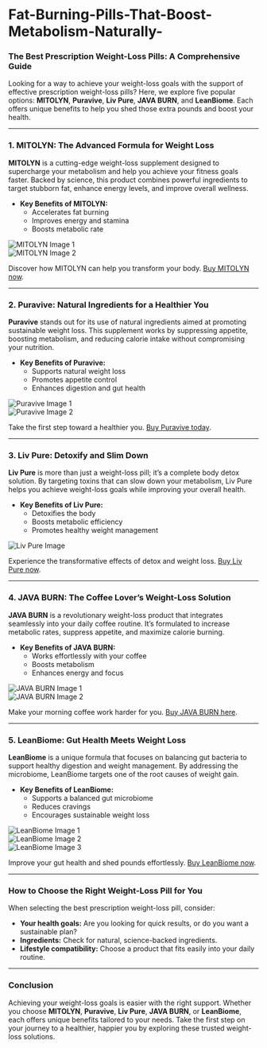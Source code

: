 # Fat-Burning-Pills-That-Boost-Metabolism-Naturally-



### The Best Prescription Weight-Loss Pills: A Comprehensive Guide

Looking for a way to achieve your weight-loss goals with the support of effective prescription weight-loss pills? Here, we explore five popular options: **MITOLYN**, **Puravive**, **Liv Pure**, **JAVA BURN**, and **LeanBiome**. Each offers unique benefits to help you shed those extra pounds and boost your health.

---

### 1. MITOLYN: The Advanced Formula for Weight Loss

**MITOLYN** is a cutting-edge weight-loss supplement designed to supercharge your metabolism and help you achieve your fitness goals faster. Backed by science, this product combines powerful ingredients to target stubborn fat, enhance energy levels, and improve overall wellness.

- **Key Benefits of MITOLYN:**
  - Accelerates fat burning
  - Improves energy and stamina
  - Boosts metabolic rate

![MITOLYN Image 1](https://github.com/user-attachments/assets/08279b20-8327-4505-997c-fcc2548e856d)  
![MITOLYN Image 2](https://github.com/user-attachments/assets/4713c8be-2472-4b12-bd23-88fdebd4c3ab)  

Discover how MITOLYN can help you transform your body. [Buy MITOLYN now](https://tinyurl.com/3wdd3ua3).

---

### 2. Puravive: Natural Ingredients for a Healthier You

**Puravive** stands out for its use of natural ingredients aimed at promoting sustainable weight loss. This supplement works by suppressing appetite, boosting metabolism, and reducing calorie intake without compromising your nutrition.

- **Key Benefits of Puravive:**
  - Supports natural weight loss
  - Promotes appetite control
  - Enhances digestion and gut health

![Puravive Image 1](https://github.com/user-attachments/assets/9e779f6e-3908-44ff-b733-e06f65b30477)  
![Puravive Image 2](https://github.com/user-attachments/assets/a5db1d0c-dfcf-4274-b189-06d5f644ddbc)  

Take the first step toward a healthier you. [Buy Puravive today](https://tinyurl.com/bdev4nn2).

---

### 3. Liv Pure: Detoxify and Slim Down

**Liv Pure** is more than just a weight-loss pill; it’s a complete body detox solution. By targeting toxins that can slow down your metabolism, Liv Pure helps you achieve weight-loss goals while improving your overall health.

- **Key Benefits of Liv Pure:**
  - Detoxifies the body
  - Boosts metabolic efficiency
  - Promotes healthy weight management

![Liv Pure Image](https://github.com/user-attachments/assets/595f0830-e3b4-44b5-8f75-f108ce2ee184)  

Experience the transformative effects of detox and weight loss. [Buy Liv Pure now](https://tinyurl.com/2zkmewam).

---

### 4. JAVA BURN: The Coffee Lover’s Weight-Loss Solution

**JAVA BURN** is a revolutionary weight-loss product that integrates seamlessly into your daily coffee routine. It’s formulated to increase metabolic rates, suppress appetite, and maximize calorie burning.

- **Key Benefits of JAVA BURN:**
  - Works effortlessly with your coffee
  - Boosts metabolism
  - Enhances energy and focus

![JAVA BURN Image 1](https://github.com/user-attachments/assets/adb5dbdb-2b97-4328-9922-d23cff55a9bd)  
![JAVA BURN Image 2](https://github.com/user-attachments/assets/709d7f79-b89d-4ede-948f-82c178536876)  

Make your morning coffee work harder for you. [Buy JAVA BURN here](https://tinyurl.com/5ehafp59).

---

### 5. LeanBiome: Gut Health Meets Weight Loss

**LeanBiome** is a unique formula that focuses on balancing gut bacteria to support healthy digestion and weight management. By addressing the microbiome, LeanBiome targets one of the root causes of weight gain.

- **Key Benefits of LeanBiome:**
  - Supports a balanced gut microbiome
  - Reduces cravings
  - Encourages sustainable weight loss

![LeanBiome Image 1](https://github.com/user-attachments/assets/343c2a95-3dad-4ebb-b739-b2c747ad4cc6)  
![LeanBiome Image 2](https://github.com/user-attachments/assets/52d63530-9ac1-418e-82ce-1523486702ec)  
![LeanBiome Image 3](https://github.com/user-attachments/assets/69257f50-dd3d-414d-8401-db9377db4949)  

Improve your gut health and shed pounds effortlessly. [Buy LeanBiome now](https://tinyurl.com/h747d7ek).

---

### How to Choose the Right Weight-Loss Pill for You

When selecting the best prescription weight-loss pill, consider:
- **Your health goals:** Are you looking for quick results, or do you want a sustainable plan?
- **Ingredients:** Check for natural, science-backed ingredients.
- **Lifestyle compatibility:** Choose a product that fits easily into your daily routine.

---

### Conclusion

Achieving your weight-loss goals is easier with the right support. Whether you choose **MITOLYN**, **Puravive**, **Liv Pure**, **JAVA BURN**, or **LeanBiome**, each offers unique benefits tailored to your needs. Take the first step on your journey to a healthier, happier you by exploring these trusted weight-loss solutions.

